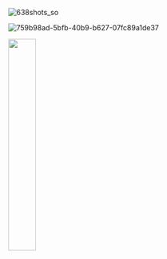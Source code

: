 ![638shots_so](https://github.com/carincon93/Algoritmos-de-planificacion/assets/18555989/7225847d-e27a-4c2b-9ce2-9233dfae3413)


![759b98ad-5bfb-40b9-b627-07fc89a1de37](https://github.com/carincon93/Algoritmos-de-planificacion/assets/18555989/bffab028-644c-4e38-89c7-3ca3464eb769)

<img align="center" width="33%" src="https://github.com/carincon93/Algoritmos-de-planificacion/assets/18555989/bffab028-644c-4e38-89c7-3ca3464eb769">
